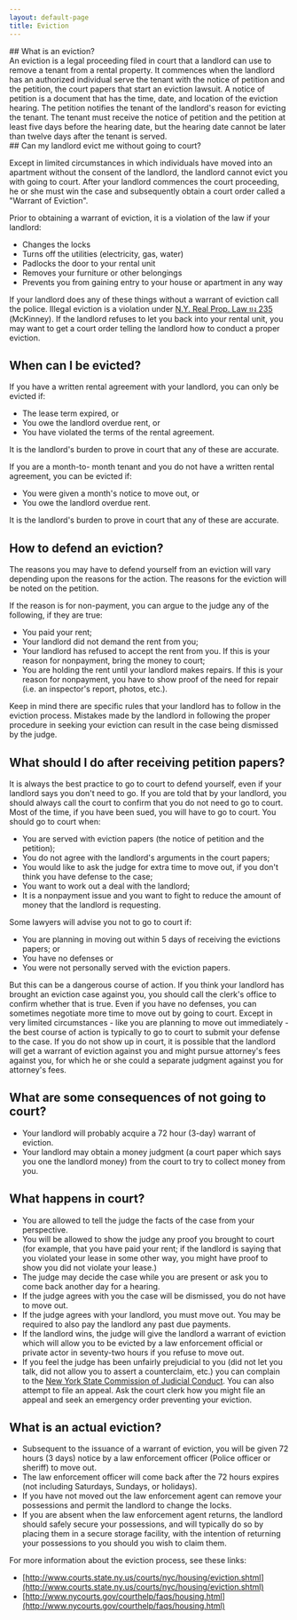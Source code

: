 ```yaml
---
layout: default-page
title: Eviction
---
```

<div class="button">
## What is an eviction?
<div class="drop-down">
An eviction is a legal proceeding filed in court that a landlord can use to remove a tenant from a rental property. It commences when the landlord has an authorized individual serve the tenant with the notice of petition and the petition, the court papers that start an eviction lawsuit. A notice of petition is a document that has the time, date, and location of the eviction hearing. The petition notifies the tenant of the landlord's reason for evicting the tenant. The tenant must receive the notice of petition and the petition at least five days before the hearing date, but the hearing date cannot be later than twelve days after the tenant is served.
</div>
</div>
## Can my landlord evict me without going to court?

Except in limited circumstances in which individuals have moved into an apartment without the consent of the landlord, the landlord cannot evict you with going to court. After your landlord commences the court proceeding, he or she must win the case and subsequently obtain a court order called a "Warrant of Eviction".

Prior to obtaining a warrant of eviction, it is a violation of the law if your landlord:

* Changes the locks
* Turns off the utilities (electricity, gas, water)
* Padlocks the door to your rental unit
* Removes your furniture or other belongings
* Prevents you from gaining entry to your house or apartment in any way

If your landlord does any of these things without a warrant of eviction call the police. Illegal eviction is a violation under [N.Y. Real Prop. Law ยง 235](http://law.onecle.com/new-york/real-property/RPP0235_235.html) (McKinney). If the landlord refuses to let you back into your rental unit, you may want to get a court order telling the landlord how to conduct a proper eviction.

## When can I be evicted?

If you have a written rental agreement with your landlord, you can only be evicted if:

* The lease term expired, or
* You owe the landlord overdue rent, or
* You have violated the terms of the rental agreement.

It is the landlord's burden to prove in court that any of these are accurate.

If you are a month-to- month tenant and you do not have a written rental agreement, you can be evicted if:

* You were given a month's notice to move out, or
* You owe the landlord overdue rent.

It is the landlord's burden to prove in court that any of these are accurate.

## How to defend an eviction?

The reasons you may have to defend yourself from an eviction will vary depending upon the reasons for the action. The reasons for the eviction will be noted on the petition.  

If the reason is for non-payment, you can argue to the judge any of the following, if they are true:

* You paid your rent;
* Your landlord did not demand the rent from you;
* Your landlord has refused to accept the rent from you. If this is your reason for nonpayment, bring the money to court;
* You are holding the rent until your landlord makes repairs. If this is your reason for nonpayment, you have to show proof of the need for repair (i.e. an inspector's report, photos, etc.).

Keep in mind there are specific rules that your landlord has to follow in the eviction process. Mistakes made by the landlord in following the proper procedure in seeking your eviction can result in the case being dismissed by the judge.

## What should I do after receiving petition papers?

It is always the best practice to go to court to defend yourself, even if your landlord says you don't need to go.  If you are told that by your landlord, you should always call the court to confirm that you do not need to go to court.  Most of the time, if you have been sued, you will have to go to court.  You should go to court when:

* You are served with eviction papers (the notice of petition and the petition);
* You do not agree with the landlord's arguments in the court papers;
* You would like to ask the judge for extra time to move out, if you don't think you have defense to the case;
* You want to work out a deal with the landlord;
* It is a nonpayment issue and you want to fight to reduce the amount of money that the landlord is requesting.

Some lawyers will advise you not to go to court if:

* You are planning in moving out within 5 days of receiving the evictions papers; or
* You have no defenses or
* You were not personally served with the eviction papers.

But this can be a dangerous course of action.  If you think your landlord has brought an eviction case against you, you should call the clerk's office to confirm whether that is true.  Even if you have no defenses, you can sometimes negotiate more time to move out by going to court.  Except in very limited circumstances - like you are planning to move out immediately - the best course of action is typically to go to court to submit your defense to the case.  If you do not show up in court, it is possible that the landlord will get a warrant of eviction against you and might pursue attorney's fees against you, for which he or she could a separate judgment against you for attorney's fees.

## What are some consequences of not going to court?

* Your landlord will probably acquire a 72 hour (3-day) warrant of eviction.
* Your landlord may obtain a money judgment (a court paper which says you one the landlord money) from the court to try to collect money from you.

## What happens in court?

* You are allowed to tell the judge the facts of the case from your perspective.
* You will be allowed to show the judge any proof you brought to court (for example, that you have paid your rent; if the landlord is saying that you violated your lease in some other way, you might have proof to show you did not violate your lease.)
* The judge may decide the case while you are present or ask you to come back another day for a hearing.
* If the judge agrees with you the case will be dismissed, you do not have to move out.
* If the judge agrees with your landlord, you must move out. You may be required to also pay the landlord any past due payments.
* If the landlord wins, the judge will give the landlord a warrant of eviction which will allow you to be evicted by a law enforcement official or private actor in seventy-two hours if you refuse to move out.
* If you feel the judge has been unfairly prejudicial to you (did not let you talk, did not allow you to assert a counterclaim, etc.) you can complain to the [New York State Commission of Judicial Conduct](http://www.scjc.state.ny.us/).  You can also attempt to file an appeal.  Ask the court clerk how you might file an appeal and seek an emergency order preventing your eviction.

## What is an actual eviction?

* Subsequent to the issuance of a warrant of eviction, you will be given 72 hours (3 days) notice by a law enforcement officer (Police officer or sheriff) to move out.
* The law enforcement officer will come back after the 72 hours expires (not including Saturdays, Sundays, or holidays).
* If you have not moved out the law enforcement agent can remove your possessions and permit the landlord to change the locks.
* If you are absent when the law enforcement agent returns, the landlord should safely secure your possessions, and will typically do so by placing them in a secure storage facility, with the intention of returning your possessions to you should you wish to claim them.  

For more information about the eviction process, see these links:

* [http://www.courts.state.ny.us/courts/nyc/housing/eviction.shtml](http://www.courts.state.ny.us/courts/nyc/housing/eviction.shtml)
* [http://www.nycourts.gov/courthelp/faqs/housing.html](http://www.nycourts.gov/courthelp/faqs/housing.html)
